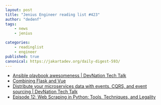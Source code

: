 ```yaml
---
layout: post
title: "Jenius Engineer reading list #423"
author: "dedenf"
tags:
    - news
    - jenius

categories:
    - readinglist
    - engineer
published: true
canonical: https://jakartadev.org/daily-digest-593/
---
```


- [Ansible playbook awesomeness | DevNation Tech Talk](https://developers.redhat.com/devnation/tech-talks/ansible-playbook-awesomeness/)
- [Combining Flask and Vue](https://testdriven.io/blog/combine-flask-vue/)
- [Distribute your microservices data with events, CQRS, and event sourcing | DevNation Tech Talk](https://developers.redhat.com/videos/youtube/HdvWfr2KwA0/)
- [Episode 12: Web Scraping in Python: Tools, Techniques, and Legality](https://realpython.com/podcasts/rpp/12/)
